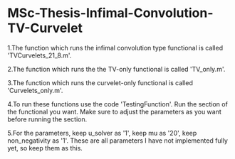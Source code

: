 # MSc-Thesis-Infimal-Convolution-TV-Curvelet

1.The function which runs the infimal convolution type functional is called 'TVCurvelets_21_8.m'.

2.The function which runs the the TV-only functional is called 'TV_only.m'.

3.The function which runs the curvelet-only functional is called 'Curvelets_only.m'.

4.To run these functions use the code 'TestingFunction'. Run the section of the functional you want. 
Make sure to adjust the parameters as you want before running the section.

5.For the parameters, keep u_solver as '1', keep mu as '20', keep non_negativity as '1'. 
These are all parameters I have not implemented fully yet, so keep them as this.

